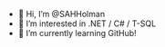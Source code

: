 - 👋 Hi, I’m @SAHHolman
- 👀 I’m interested in .NET / C# / T-SQL
- 🌱 I’m currently learning GitHub!
<!---
- 💞️ I’m looking to collaborate on ...
- 📫 How to reach me ...
--->
<!---
SAHHolman/SAHHolman is a ✨ special ✨ repository because its `README.md` (this file) appears on your GitHub profile.
You can click the Preview link to take a look at your changes.
--->
